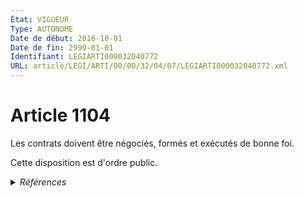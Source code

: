 ```yaml
---
État: VIGUEUR
Type: AUTONOME
Date de début: 2016-10-01
Date de fin: 2999-01-01
Identifiant: LEGIARTI000032040772
URL: article/LEGI/ARTI/00/00/32/04/07/LEGIARTI000032040772.xml
---
```


<h1>Article 1104</h1>

Les contrats doivent être négociés, formés et exécutés de bonne foi.<br />

Cette disposition est d'ordre public.


<details>
  <summary><em>Références</em></summary>

  <h2>Articles faisant référence à l'article</h2>
  
  <ul>
    <li>
      <a href="https://legal.tricoteuses.fr//redirection/LEGIARTI000032006591?vers=git&vers=legifrance">Ordonnance n° 2016-131 du 10 février 2016 portant réforme du droit des contrats, du régime général et de la preuve des obligations - article 2 ENTIEREMENT_MODIF</a> MODIFIE source
    </li>
  </ul>
  
  <h2>Références faites par l'article</h2>
  
  <ul>
    <li>
      2016-02-10 MODIFIE cible <a href="https://legal.tricoteuses.fr//redirection/LEGIARTI000032006591?vers=git&vers=legifrance">Ordonnance n° 2016-131 du 10 février 2016 portant réforme du droit des contrats, du régime général et de la preuve des obligations - article 2 ENTIEREMENT_MODIF</a>
    </li>
    <li>
      2020-10-08 CITATION cible <a href="https://legal.tricoteuses.fr//redirection/LEGIARTI000042441012?vers=git&vers=legifrance">Arrêté du 8 octobre 2020 fixant le modèle de proposition de protocole transactionnel entre un cotisant et un organisme de recouvrement - article AUTONOME VIGUEUR, en vigueur depuis le 2020-10-21</a>
    </li>
    <li>
      2999-01-01 CONCORDANCE source <a href="https://legal.tricoteuses.fr//redirection/LEGIARTI000006436298?vers=git&vers=legifrance">Code civil - article 1134 AUTONOME MODIFIE, en vigueur du 1804-03-21 au 2016-10-01</a>
    </li>
    <li>
      2999-01-01 CITATION cible <a href="https://legal.tricoteuses.fr//redirection/LEGIARTI000047381691?vers=git&vers=legifrance">Code de commerce - article L441-4 AUTONOME VIGUEUR, en vigueur depuis le 2023-04-01</a>
    </li>
    <li>
      2999-01-01 CITATION cible <a href="https://legal.tricoteuses.fr//redirection/LEGIARTI000033282941?vers=git&vers=legifrance">Code de la construction et de l'habitation - article L422-2-1 AUTONOME MODIFIE, en vigueur du 2016-10-22 au 2017-01-01</a>
    </li>
    <li>
      2999-01-01 CITATION cible <a href="https://legal.tricoteuses.fr//redirection/LEGIARTI000032042956?vers=git&vers=legifrance">Code des postes et des communications électroniques - article L7 AUTONOME VIGUEUR, en vigueur depuis le 2016-10-01</a>
    </li>
    <li>
      2999-01-01 CITATION cible <a href="https://legal.tricoteuses.fr//redirection/LEGIARTI000032042948?vers=git&vers=legifrance">Code des postes et des communications électroniques - article L8 AUTONOME VIGUEUR, en vigueur depuis le 2016-10-01</a>
    </li>
    <li>
      CODIFICATION source Loi 1804-02-07
    </li>
  </ul>
</details>
